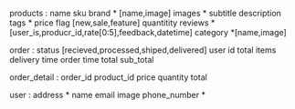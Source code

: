 products :
    name
    sku
    brand  * [name,image]
    images  *
    subtitle
    description
    tags  *
    price
    flag [new,sale,feature] 
    quantitity
    reviews  *[user_is,producr_id,rate[0:5],feedback,datetime]
    category  *[name,image]


order :
    status [recieved,processed,shiped,delivered]
    user
    id
    total items
    delivery time
    order time
    total
    sub_total 


order_detail :
    order_id
    product_id
    price
    quantity
    total


user :
    address *
    name
    email
    image
    phone_number *
